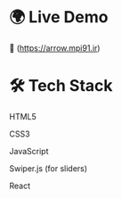 # 🌍 Live Demo
🔗 (https://arrow.mpi91.ir)

# 🛠 Tech Stack
HTML5

CSS3

JavaScript

Swiper.js (for sliders)

React
